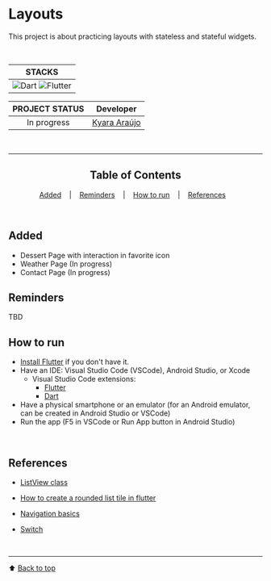 
# Layouts

This project is about practicing layouts with stateless and stateful widgets.


<div align="center">
<br>

|                                                                                                STACKS                                                                                                |
|:----------------------------------------------------------------------------------------------------------------------------------------------------------------------------------------------------:|
| ![Dart](https://img.shields.io/badge/-Dart-0175C2?style=flat-round&logo=dart&logoColor=white) ![Flutter](https://img.shields.io/badge/-Flutter-02569B?style=flat-round&logo=flutter&logoColor=white) |

| PROJECT STATUS |                   Developer                    |
|:--------------:|:----------------------------------------------:|
|  In progress   | [Kyara Araújo](https://github.com/kyaraaraujo) |


<br>



---

## Table of Contents

[Added](#added) &nbsp;&nbsp; | &nbsp;&nbsp;
[Reminders](#reminders) &nbsp;&nbsp; | &nbsp;&nbsp;
[How to run](#how-to-run) &nbsp;&nbsp; | &nbsp;&nbsp;
[References](#references) &nbsp;&nbsp;



</div>
<br>


## Added
- Dessert Page with interaction in favorite icon
- Weather Page (In progress)
- Contact Page (In progress)
  

## Reminders
TBD

## **How to run**
- [Install Flutter](https://flutter.dev/) if you don't have it.
- Have an IDE: Visual Studio Code (VSCode), Android Studio, or Xcode
    - Visual Studio Code extensions:
        - [Flutter](https://marketplace.visualstudio.com/items?itemName=Dart-Code.flutter)
        - [Dart](https://marketplace.visualstudio.com/items?itemName=Dart-Code.dart-code)
- Have a physical smartphone or an emulator (for an Android emulator, can be created in Android Studio or VSCode)
- Run the app (F5 in VSCode or Run App button in Android Studio)

<br>


## References

- [ListView class](https://api.flutter.dev/flutter/widgets/ListView-class.html)

- [How to create a rounded list tile in flutter](https://www.kindacode.com/snippet/how-to-create-rounded-listtile-in-flutter/)

- [Navigation basics](https://docs.flutter.dev/cookbook/navigation/navigation-basics)

- [Switch](https://api.flutter.dev/flutter/material/Switch-class.html)

<br>

---
⬆ [Back to top](#layouts)

<br>
